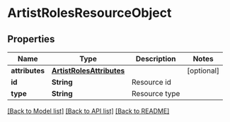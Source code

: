 # ArtistRolesResourceObject

## Properties
Name | Type | Description | Notes
------------ | ------------- | ------------- | -------------
**attributes** | [**ArtistRolesAttributes**](ArtistRolesAttributes.md) |  | [optional] 
**id** | **String** | Resource id | 
**type** | **String** | Resource type | 

[[Back to Model list]](../README.md#documentation-for-models) [[Back to API list]](../README.md#documentation-for-api-endpoints) [[Back to README]](../README.md)


